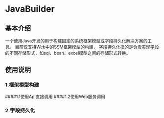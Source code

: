 # JavaBuilder

## 基本介绍
一个使用Java开发的用于构建固定的系统框架模型或字段持久化解决方案的工具。 目前仅支持Web中的SSM框架模型的构建，
字段持久化指的是负责实现字段的不同存储形式，如sql、bean、excel模型之间的存储形式转换。

## 使用说明

### 1.框架模型构建

####1.1使用Api直接调用
####1.2使用Web服务调用

### 2.字段持久化